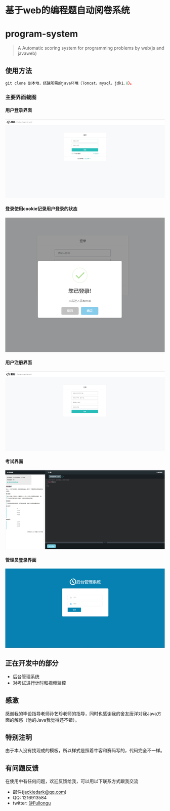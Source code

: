 # 基于web的编程题自动阅卷系统

# program-system

> A Automatic scoring system for programming problems by web(js and javaweb)

## 使用方法

```javascript
git clone 到本地，搭建所需的java环境（Tomcat，mysql，jdk1.8）。
```

### 主要界面截图
#### 用户登录界面
![userlogin](./screenshot/userLogin.png)
#### 登录使用cookie记录用户登录的状态
![cookieLogin](./screenshot/cookieLogin.png)
#### 用户注册界面
![userRegister](./screenshot/userRegister.png)
#### 考试界面
![exam](./screenshot/exam.png)
#### 管理员登录界面
![managerlogin](./screenshot/manager.png)
## 正在开发中的部分
* 后台管理系统
* 对考试进行计时和视频监控
## 感激
感谢我的毕设指导老师孙艺珍老师的指导，同时也感谢我的舍友唐洋对我Java方面的解惑（他的Java我觉得还不错）。
## 特别注明
由于本人没有找现成的模板，所以样式是照着牛客和赛码写的，代码完全不一样。
## 有问题反馈
在使用中有任何问题，欢迎反馈给我，可以用以下联系方式跟我交流

* 邮件(jackiedark@qq.com)
* QQ: 1216913584
* twitter: [@Fullongu](https://twitter.com/Fullongu)
